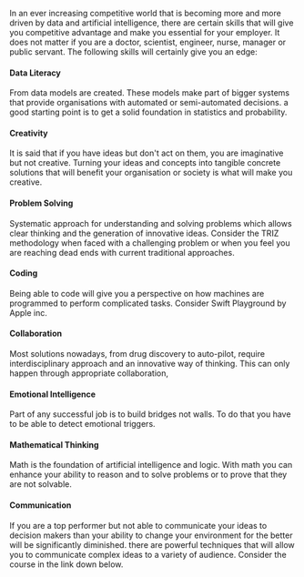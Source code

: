In an ever increasing competitive world that is becoming more and more driven by
data and artificial intelligence, there are certain skills that will give you competitive
advantage and make you essential for your employer. It does not matter if you are a doctor, scientist,
engineer, nurse, manager or public servant. The following skills will certainly give you an edge:

#### Data Literacy

From data models are created. These models make part of bigger systems that
provide organisations with automated or semi-automated decisions. 
a good starting point is to get a solid foundation in statistics and probability. 


#### Creativity

It is said that if you have ideas but don't act on them, you are imaginative but not creative.
Turning your ideas and concepts into tangible concrete solutions that will benefit your organisation 
or society is what will make you creative.
    

#### Problem Solving

Systematic approach for understanding and solving problems which allows 
clear thinking and the generation of innovative ideas. Consider the TRIZ methodology
when faced with a challenging problem or when you feel you are reaching dead ends with current
traditional approaches.

#### Coding

Being able to code will give you a perspective on how machines are programmed to perform
complicated tasks. Consider Swift Playground by Apple inc.

#### Collaboration

Most solutions nowadays, from drug discovery to auto-pilot, require interdisciplinary approach and 
an innovative way of thinking. This can only happen through appropriate collaboration,

#### Emotional Intelligence

Part of any successful job is to build bridges not walls. To do that you have to be able
to detect emotional triggers.


#### Mathematical Thinking

Math is the foundation of artificial intelligence and logic. With math you can enhance your ability to
reason and to solve problems or to prove that they are not solvable.

#### Communication

If you are a top performer but not able to communicate your ideas to decision makers than your ability
to change your environment for the better will be significantly diminished. there are powerful techniques
that will allow you to communicate complex ideas to a variety of audience. Consider the course in the link down
below.

